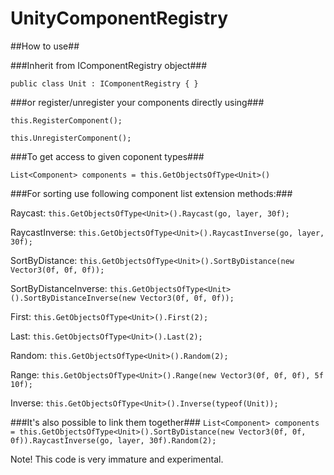 # UnityComponentRegistry #
##How to use##

###Inherit from IComponentRegistry object###

`public class Unit : IComponentRegistry
{
}`

###or register/unregister your components directly using###

`this.RegisterComponent();`

`this.UnregisterComponent();`

###To get access to given coponent types###

`List<Component> components = this.GetObjectsOfType<Unit>()`

###For sorting use following component list extension methods:###

Raycast: 
`this.GetObjectsOfType<Unit>().Raycast(go, layer, 30f);`

RaycastInverse: 
`this.GetObjectsOfType<Unit>().RaycastInverse(go, layer, 30f);`

SortByDistance: 
`this.GetObjectsOfType<Unit>().SortByDistance(new Vector3(0f, 0f, 0f));`

SortByDistanceInverse: 
`this.GetObjectsOfType<Unit>().SortByDistanceInverse(new Vector3(0f, 0f, 0f));`

First: 
`this.GetObjectsOfType<Unit>().First(2);`

Last: 
`this.GetObjectsOfType<Unit>().Last(2);`

Random: 
`this.GetObjectsOfType<Unit>().Random(2);`

Range: 
`this.GetObjectsOfType<Unit>().Range(new Vector3(0f, 0f, 0f), 5f 10f);`

Inverse: 
`this.GetObjectsOfType<Unit>().Inverse(typeof(Unit));`

###It's also possible to link them together###
`List<Component> components = this.GetObjectsOfType<Unit>().SortByDistance(new Vector3(0f, 0f, 0f)).RaycastInverse(go, layer, 30f).Random(2);`

Note!
This code is very immature and experimental.

